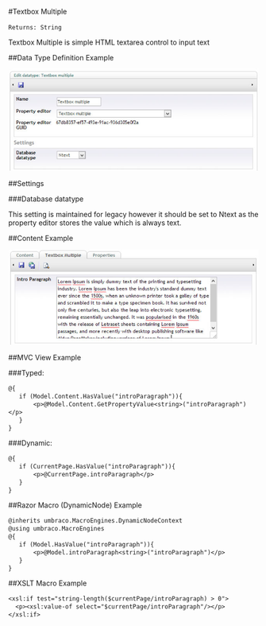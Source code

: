 #Textbox Multiple

`Returns: String`

Textbox Multiple is simple HTML textarea control to input text

##Data Type Definition Example

![Textbox Multiple Data Type Definition](images/Textbox-Multiple-DataType.jpg?raw=true)

##Settings

###Database datatype

This setting is maintained for legacy however it should be set to Ntext as the property editor stores the value which is always text.

##Content Example 

![No Edit Content Example](images/Textbox-Multiple-Content.jpg?raw=true)

##MVC View Example

###Typed:

	@{
	   if (Model.Content.HasValue("introParagraph")){
	       <p>@Model.Content.GetPropertyValue<string>("introParagraph")</p>
	   } 
	}

###Dynamic: 

	@{       
	   if (CurrentPage.HasValue("introParagraph")){
	       <p>@CurrentPage.introParagraph</p>
	   } 	       
	}

##Razor Macro (DynamicNode) Example

	@inherits umbraco.MacroEngines.DynamicNodeContext
	@using umbraco.MacroEngines
	@{
	   if (Model.HasValue("introParagraph")){
	       <p>@Model.introParagraph<string>("introParagraph")</p>
	   } 
	}


##XSLT Macro Example

	<xsl:if test="string-length($currentPage/introParagraph) > 0">  
	  <p><xsl:value-of select="$currentPage/introParagraph"/></p>  
	</xsl:if>